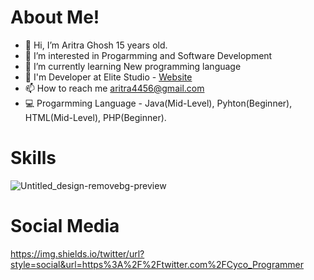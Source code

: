 # About Me!
- 👋 Hi, I’m Aritra Ghosh 15 years old.
- 👀 I’m interested in Progarmming and Software Development
- 🌱 I’m currently learning New programming language 
- 🤝 I'm Developer at Elite Studio - <a href="https://elitestudioo.weebly.com/" target="_blank">Website</a>
- 📫 How to reach me aritra4456@gmail.com
- 💻 Progarmming Language - Java(Mid-Level), Pyhton(Beginner), HTML(Mid-Level), PHP(Beginner).
# Skills
![Untitled_design-removebg-preview](https://user-images.githubusercontent.com/104589382/196363304-fb22db09-9ba4-4638-b0e1-5116a1842f5b.png)
# Social Media
https://img.shields.io/twitter/url?style=social&url=https%3A%2F%2Ftwitter.com%2FCyco_Programmer
